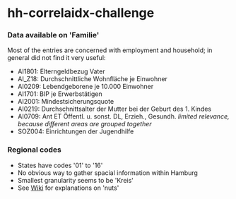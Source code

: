 # hh-correlaidx-challenge

### Data available on 'Familie'
Most of the entries are concerned with employment and household; in general 
did not find it very useful:
- AI1801: Elterngeldbezug Vater
- AI_Z18: Durchschnittliche Wohnfläche je Einwohner
- AI0209: Lebendgeborene je 10.000 Einwohner
- AI1701: BIP je Erwerbstätigen
- AI2001: Mindestsicherungsquote
- AI0219: Durchschnittsalter der Mutter bei der Geburt des 1. Kindes
- AI0709: Ant ET Öffentl. u. sonst. DL, Erzieh., Gesundh. *limited relevance,
because different areas are grouped together*
- SOZ004: Einrichtungen der Jugendhilfe


### Regional codes
- States have codes '01' to '16'
- No obvious way to gather spacial information within Hamburg
- Smallest granularity seems to be 'Kreis'
- See [Wiki](https://de.wikipedia.org/wiki/NUTS:DE#Liste_der_NUTS-Regionen_in_Deutschland_(NUTS_2016))
for explanations on 'nuts'

